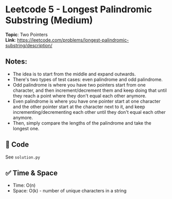 # Leetcode 5 - Longest Palindromic Substring (Medium)

**Topic**: Two Pointers  
**Link**: https://leetcode.com/problems/longest-palindromic-substring/description/

## Notes: 
 - The idea is to start from the middle and expand outwards. 
 - There's two types of test cases: even palindrome and odd palindrome. 
 - Odd palindrome is where you have two pointers start from one character, and then increment/decrement them and keep doing that until they reach a point where they don't equal each other anymore. 
 - Even palindrome is where you have one pointer start at one character and the other pointer start at the character next to it, and keep incrementing/decrementing each other until they don't equal each other anymore. 
 - Then, simply compare the lengths of the palindrome and take the longest one. 


## 🧪 Code
See `solution.py`

## ✅ Time & Space
- Time: O(n)
- Space: O(k) - number of unique characters in a string